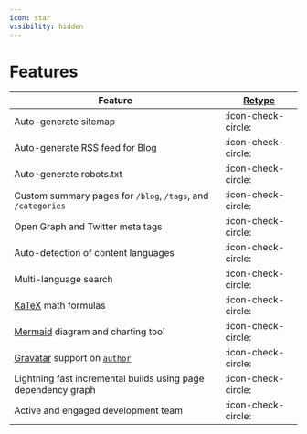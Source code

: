 ```yaml
---
icon: star
visibility: hidden
---
```

# Features


Feature | [Retype](https://retype.com/) |
-- | -- | 
Auto-generate sitemap | :icon-check-circle: |
Auto-generate RSS feed for Blog | :icon-check-circle: |
Auto-generate robots.txt | :icon-check-circle: |
Custom summary pages for `/blog`, `/tags`, and `/categories` | :icon-check-circle: |
Open Graph and Twitter meta tags | :icon-check-circle: |
Auto-detection of content languages | :icon-check-circle: |
Multi-language search | :icon-check-circle: |
[KaTeX](/components/math-formulas.md) math formulas | :icon-check-circle: |
[Mermaid](/components/mermaid.md) diagram and charting tool | :icon-check-circle: |
[Gravatar](/configuration/project.md#gravatar) support on [`author`](/configuration/page.md#author) | :icon-check-circle: |
Lightning fast incremental builds using page dependency graph | :icon-check-circle: |
Active and engaged development team | :icon-check-circle: |